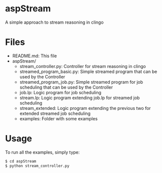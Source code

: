 # aspStream
A simple approach to stream reasoning in clingo

# Files
* README.md: This file
* aspStream/
  + stream_controller.py: Controller for stream reasoning in clingo
  + streamed_program_basic.py: Simple streamed program that can be used by the Controller
  + streamed_program_job.py: Simple streamed program for job scheduling that can be used by the Controller
  + job.lp: Logic program for job scheduling
  + stream.lp: Logic program extending job.lp for streamed job scheduling
  + stream_extended: Logic program extending the previous two for extended streamed job scheduling
  + examples: Folder with some examples

# Usage
To run all the examples, simply type:
```bash
$ cd aspStream
$ python stream_controller.py
```

